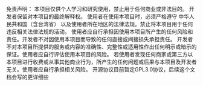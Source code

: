 免责声明：
本项目仅供个人学习和研究使用，禁止用于任何商业或非法目的。
开发者保留对本项目的最终解释权。
使用者在使用本项目时，必须严格遵守 中华人民共和国（含台湾省） 以及使用者所在地区的法律法规。禁止将本项目用于任何违反相关法律法规的活动。
使用者应自行承担因使用本项目所产生的任何风险和责任。开发者不对因使用本项目而导致的任何直接或间接损失承担责任。
开发者不对本项目所提供的服务或内容的准确性、完整性或适用性作出任何明示或暗示的保证。使用者应自行评估使用本项目的风险。
若使用者发现任何商家或第三方以本项目进行收费或从事其他商业行为，所产生的任何问题或后果与本项目及开发者无关。使用者应自行承担相关风险。
开源协议目前暂定GPL3.0协议，后续这个文档会写的更详细些
